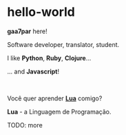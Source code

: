 # hello-world

<p><strong>gaa7par</strong> here!</p>
<p>Software developer, translator, student.</p>
<p>I like <strong>Python</strong>, <strong>Ruby</strong>, <strong>Clojure</strong>...</p>
<p>... and <strong>Javascript</strong>!</p>
<br />
<p>Você quer aprender <strong><a href="https://www.lua.org/">Lua</a></strong> comigo?</p>
<p><strong>Lua</strong> -  a Linguagem de Programação.</p>
<p>TODO: more</p>
